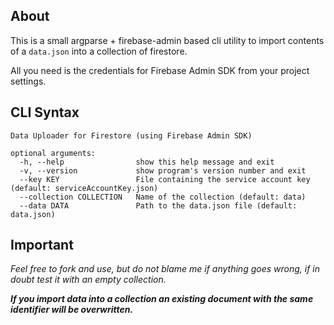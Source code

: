 ## About
This is a small argparse + firebase-admin based cli utility to import contents of a `data.json` into a collection of firestore.

All you need is the credentials for Firebase Admin SDK from your project settings.

## CLI Syntax

```
Data Uploader for Firestore (using Firebase Admin SDK)

optional arguments:
  -h, --help                show this help message and exit
  -v, --version             show program's version number and exit
  --key KEY                 File containing the service account key (default: serviceAccountKey.json)
  --collection COLLECTION   Name of the collection (default: data)
  --data DATA               Path to the data.json file (default: data.json)
```

## Important
*Feel free to fork and use, but do not blame me if anything goes wrong, if in doubt test it with an empty collection.*

*__If you import data into a collection an existing document with the same identifier will be overwritten.__*
